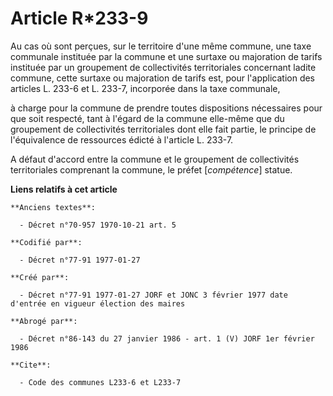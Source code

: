 # Article R*233-9

Au cas où sont perçues, sur le territoire d'une même commune, une taxe communale instituée par la commune et une surtaxe ou
majoration de tarifs instituée par un groupement de collectivités territoriales concernant ladite commune, cette surtaxe ou
majoration de tarifs est, pour l'application des articles L. 233-6 et L. 233-7, incorporée dans la taxe communale,

à charge pour la commune de prendre toutes dispositions nécessaires pour que soit respecté, tant à l'égard de la commune
elle-même que du groupement de collectivités territoriales dont elle fait partie, le principe de l'équivalence de ressources
édicté à l'article L. 233-7. 

A défaut d'accord entre la commune et le groupement de collectivités territoriales comprenant la commune, le préfet
[*compétence*] statue.

**Liens relatifs à cet article**

	**Anciens textes**:

	  - Décret n°70-957 1970-10-21 art. 5

	**Codifié par**:

	  - Décret n°77-91 1977-01-27

	**Créé par**:

	  - Décret n°77-91 1977-01-27 JORF et JONC 3 février 1977 date d'entrée en vigueur élection des maires

	**Abrogé par**:

	  - Décret n°86-143 du 27 janvier 1986 - art. 1 (V) JORF 1er février 1986

	**Cite**:

	  - Code des communes L233-6 et L233-7
